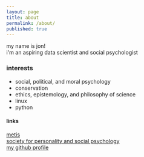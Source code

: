 ```yaml
---
layout: page
title: about
permalink: /about/
published: true
---
```


my name is jon!  
i'm an aspiring data scientist and social psychologist  
  
### interests ###
- social, political, and moral psychology
- conservation
- ethics, epistemology, and philosophy of science
- linux
- python

#### links ####
[metis](http://thisismetis.com)  
[society for personality and social psychology](http://spsp.org)  
[my github profile](https://github.com/jonkislin)
